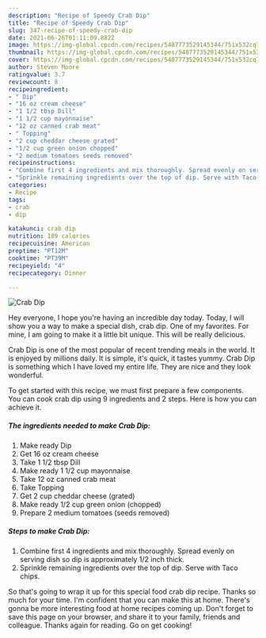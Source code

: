 ```yaml
---
description: "Recipe of Speedy Crab Dip"
title: "Recipe of Speedy Crab Dip"
slug: 347-recipe-of-speedy-crab-dip
date: 2021-06-26T01:11:09.882Z
image: https://img-global.cpcdn.com/recipes/5487773529145344/751x532cq70/crab-dip-recipe-main-photo.jpg
thumbnail: https://img-global.cpcdn.com/recipes/5487773529145344/751x532cq70/crab-dip-recipe-main-photo.jpg
cover: https://img-global.cpcdn.com/recipes/5487773529145344/751x532cq70/crab-dip-recipe-main-photo.jpg
author: Steven Moore
ratingvalue: 3.7
reviewcount: 8
recipeingredient:
- " Dip"
- "16 oz cream cheese"
- "1 1/2 tbsp Dill"
- "1 1/2 cup mayonnaise"
- "12 oz canned crab meat"
- " Topping"
- "2 cup cheddar cheese grated"
- "1/2 cup green onion chopped"
- "2 medium tomatoes seeds removed"
recipeinstructions:
- "Combine first 4 ingredients and mix thoroughly. Spread evenly on serving dish so dip is approximately 1/2 inch thick."
- "Sprinkle remaining ingredients over the top of dip. Serve with Taco chips."
categories:
- Recipe
tags:
- crab
- dip

katakunci: crab dip 
nutrition: 189 calories
recipecuisine: American
preptime: "PT12M"
cooktime: "PT39M"
recipeyield: "4"
recipecategory: Dinner

---
```



![Crab Dip](https://img-global.cpcdn.com/recipes/5487773529145344/751x532cq70/crab-dip-recipe-main-photo.jpg)

Hey everyone, I hope you're having an incredible day today. Today, I will show you a way to make a special dish, crab dip. One of my favorites. For mine, I am going to make it a little bit unique. This will be really delicious.



Crab Dip is one of the most popular of recent trending meals in the world. It is enjoyed by millions daily. It is simple, it's quick, it tastes yummy. Crab Dip is something which I have loved my entire life. They are nice and they look wonderful.


To get started with this recipe, we must first prepare a few components. You can cook crab dip using 9 ingredients and 2 steps. Here is how you can achieve it.

<!--inarticleads1-->

##### The ingredients needed to make Crab Dip:

1. Make ready  Dip
1. Get 16 oz cream cheese
1. Take 1 1/2 tbsp Dill
1. Make ready 1 1/2 cup mayonnaise
1. Take 12 oz canned crab meat
1. Take  Topping
1. Get 2 cup cheddar cheese (grated)
1. Make ready 1/2 cup green onion (chopped)
1. Prepare 2 medium tomatoes (seeds removed)




<!--inarticleads2-->

##### Steps to make Crab Dip:

1. Combine first 4 ingredients and mix thoroughly. Spread evenly on serving dish so dip is approximately 1/2 inch thick.
1. Sprinkle remaining ingredients over the top of dip. Serve with Taco chips.




So that's going to wrap it up for this special food crab dip recipe. Thanks so much for your time. I'm confident that you can make this at home. There's gonna be more interesting food at home recipes coming up. Don't forget to save this page on your browser, and share it to your family, friends and colleague. Thanks again for reading. Go on get cooking!
